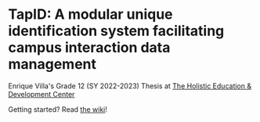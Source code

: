 # TapID: A modular unique identification system facilitating campus interaction data management
Enrique Villa's Grade 12 (SY 2022-2023) Thesis at [The Holistic Education & Development Center](https://hedcen.education)

Getting started? Read [the wiki](https://github.com/iggyvilla/TapID/wiki)!
